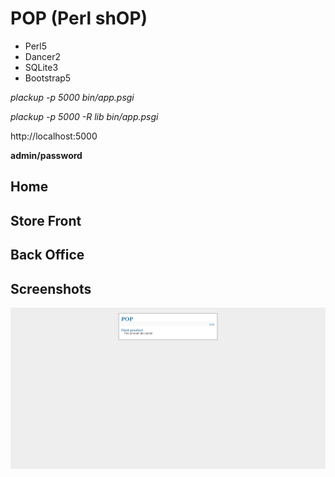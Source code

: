 # POP (Perl shOP)

* Perl5
* Dancer2
* SQLite3
* Bootstrap5

*plackup -p 5000 bin/app.psgi*

*plackup -p 5000 -R lib bin/app.psgi*

http://localhost:5000

**admin/password**

## Home

## Store Front

## Back Office

## Screenshots

![Home](screenshots/home.png "Home")
